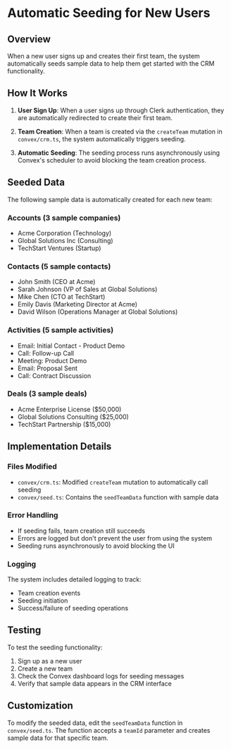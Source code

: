 # Automatic Seeding for New Users

## Overview

When a new user signs up and creates their first team, the system automatically seeds sample data to help them get started with the CRM functionality.

## How It Works

1. **User Sign Up**: When a user signs up through Clerk authentication, they are automatically redirected to create their first team.

2. **Team Creation**: When a team is created via the `createTeam` mutation in `convex/crm.ts`, the system automatically triggers seeding.

3. **Automatic Seeding**: The seeding process runs asynchronously using Convex's scheduler to avoid blocking the team creation process.

## Seeded Data

The following sample data is automatically created for each new team:

### Accounts (3 sample companies)
- Acme Corporation (Technology)
- Global Solutions Inc (Consulting) 
- TechStart Ventures (Startup)

### Contacts (5 sample contacts)
- John Smith (CEO at Acme)
- Sarah Johnson (VP of Sales at Global Solutions)
- Mike Chen (CTO at TechStart)
- Emily Davis (Marketing Director at Acme)
- David Wilson (Operations Manager at Global Solutions)

### Activities (5 sample activities)
- Email: Initial Contact - Product Demo
- Call: Follow-up Call
- Meeting: Product Demo
- Email: Proposal Sent
- Call: Contract Discussion

### Deals (3 sample deals)
- Acme Enterprise License ($50,000)
- Global Solutions Consulting ($25,000)
- TechStart Partnership ($15,000)

## Implementation Details

### Files Modified
- `convex/crm.ts`: Modified `createTeam` mutation to automatically call seeding
- `convex/seed.ts`: Contains the `seedTeamData` function with sample data

### Error Handling
- If seeding fails, team creation still succeeds
- Errors are logged but don't prevent the user from using the system
- Seeding runs asynchronously to avoid blocking the UI

### Logging
The system includes detailed logging to track:
- Team creation events
- Seeding initiation
- Success/failure of seeding operations

## Testing

To test the seeding functionality:

1. Sign up as a new user
2. Create a new team
3. Check the Convex dashboard logs for seeding messages
4. Verify that sample data appears in the CRM interface

## Customization

To modify the seeded data, edit the `seedTeamData` function in `convex/seed.ts`. The function accepts a `teamId` parameter and creates sample data for that specific team. 